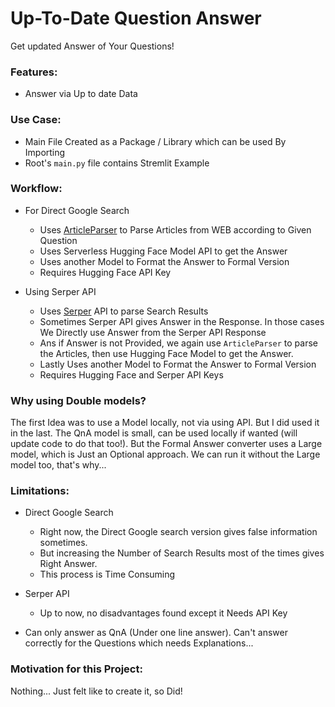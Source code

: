 # Up-To-Date Question Answer

Get updated Answer of Your Questions!

### Features:

- Answer via Up to date Data

### Use Case:

- Main File Created as a Package / Library which can be used By Importing
- Root's `main.py` file contains Stremlit Example

### Workflow:

- For Direct Google Search

  - Uses [ArticleParser](https://github.com/TheProjectsX/ArticleParser) to Parse Articles from WEB according to Given Question
  - Uses Serverless Hugging Face Model API to get the Answer
  - Uses another Model to Format the Answer to Formal Version
  - Requires Hugging Face API Key

- Using Serper API
  - Uses [Serper](https://serper.dev/) API to parse Search Results
  - Sometimes Serper API gives Answer in the Response. In those cases We Directly use Answer from the Serper API Response
  - Ans if Answer is not Provided, we again use `ArticleParser` to parse the Articles, then use Hugging Face Model to get the Answer.
  - Lastly Uses another Model to Format the Answer to Formal Version
  - Requires Hugging Face and Serper API Keys

### Why using Double models?

The first Idea was to use a Model locally, not via using API. But I did used it in the last.
The QnA model is small, can be used locally if wanted (will update code to do that too!). But the Formal Answer converter uses a Large model, which is Just an Optional approach. We can run it without the Large model too, that's why...

### Limitations:

- Direct Google Search

  - Right now, the Direct Google search version gives false information sometimes.
  - But increasing the Number of Search Results most of the times gives Right Answer.
  - This process is Time Consuming

- Serper API

  - Up to now, no disadvantages found except it Needs API Key

- Can only answer as QnA (Under one line answer). Can't answer correctly for the Questions which needs Explanations...

### Motivation for this Project:

Nothing... Just felt like to create it, so Did!
